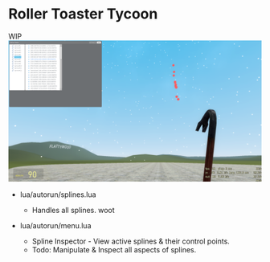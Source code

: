 # Roller Toaster Tycoon

WIP
![toaster coaster](https://github.com/findme-scripts/roller_toaster_tycoon/blob/development/IMAGE.png?raw=true)

 - lua/autorun/splines.lua
   - Handles all splines. woot

 - lua/autorun/menu.lua
   - Spline Inspector - View active splines & their control points.
   - Todo: Manipulate & Inspect all aspects of splines.
